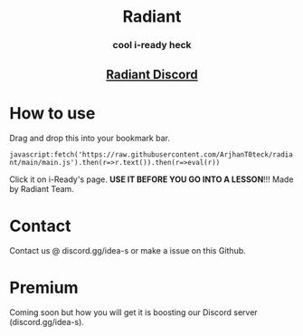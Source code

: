 <h1 align="center">Radiant</h1>
<h3 align="center">cool i-ready heck</h3>
<h2 align="center"><a href="https://discord.gg/idea-s">Radiant Discord</a></h2>

# How to use 
Drag and drop this into your bookmark bar.

```javascript:fetch('https://raw.githubusercontent.com/ArjhanT0teck/radiant/main/main.js').then(r=>r.text()).then(r=>eval(r))```


Click it on i-Ready's page. **USE IT BEFORE YOU GO INTO A LESSON**!!!
Made by Radiant Team.

# Contact
Contact us @ discord.gg/idea-s or make a issue on this Github.

# Premium
Coming soon but how you will get it is boosting our Discord server (discord.gg/idea-s).
